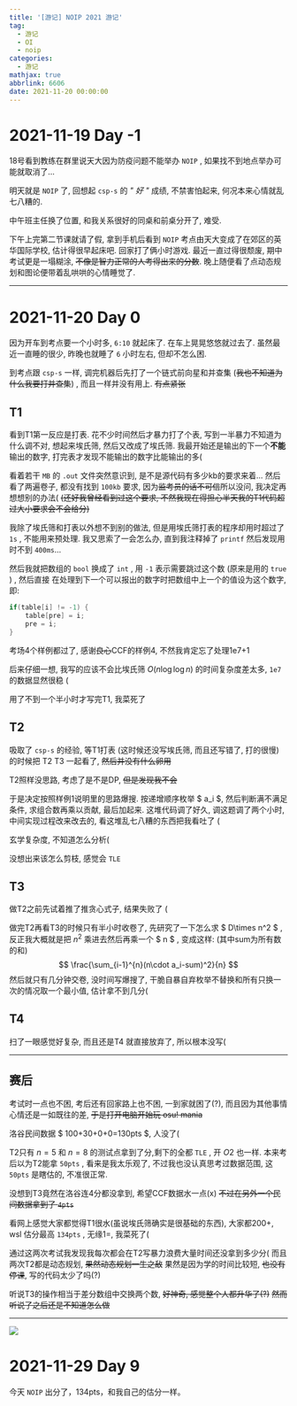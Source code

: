 ```yaml
---
title: '[游记] NOIP 2021 游记'
tag:
  - 游记
  - OI
  - noip
categories:
  - 游记
mathjax: true
abbrlink: 6606
date: 2021-11-20 00:00:00
---
```


# 2021-11-19 Day -1

18号看到教练在群里说天大因为防疫问题不能举办 `NOIP` , 如果找不到地点举办可能就取消了...

明天就是 `NOIP` 了, 回想起 `csp-s` 的 *" 好 "* 成绩, 不禁害怕起来, 何况本来心情就乱七八糟的.

中午班主任换了位置, 和我关系很好的同桌和前桌分开了, 难受.

下午上完第二节课就请了假, 拿到手机后看到 `NOIP` 考点由天大变成了在郊区的英华国际学校, 估计得很早起床吧. 回家打了俩小时游戏. 最近一直过得很颓废, 期中考试更是一塌糊涂, ~~不像是智力正常的人考得出来的分数~~. 晚上随便看了点动态规划和图论便带着乱哄哄的心情睡觉了.

---

# 2021-11-20 Day 0

因为开车到考点要一个小时多, `6:10` 就起床了. 在车上晃晃悠悠就过去了. 虽然最近一直睡的很少, 昨晚也就睡了 `6` 小时左右, 但却不怎么困. 

到考点跟 `csp-s` 一样, 调完机器后先打了一个链式前向星和并查集 (~~我也不知道为什么我要打并查集~~) , 而且一样并没有用上. 
~~有点紧张~~

## T1

看到T1第一反应是打表. 花不少时间然后才暴力打了个表, 写到一半暴力不知道为什么调不对, 想起来埃氏筛, 然后又改成了埃氏筛. 我最开始还是输出的下一个**不能**输出的数字, 打完表才发现不能输出的数字比能输出的多(

看着若干 `MB` 的 `.out` 文件突然意识到, 是不是源代码有多少kb的要求来着...
然后看了两遍卷子, 都没有找到 `100kb` 要求, 因为~~监考员的话不可信~~所以没问, 我决定再想想别的办法(
~~(还好我曾经看到过这个要求, 不然我现在得担心半天我的T1代码超过大小要求会不会给分)~~

我除了埃氏筛和打表以外想不到别的做法, 但是用埃氏筛打表的程序却用时超过了 `1s` , 不能用来预处理. 我又思索了一会怎么办, 直到我注释掉了 `printf` 然后发现用时不到 `400ms`...

然后我就把数组的 `bool` 换成了 `int` , 用 `-1` 表示需要跳过这个数 (原来是用的 `true` ) , 然后直接 在处理到下一个可以报出的数字时把数组中上一个的值设为这个数字, 即:

```c++
if(table[i] != -1) {
	table[pre] = i;
	pre = i;
}
```

考场4个样例都过了, 感谢~~良心~~CCF的样例4, 不然我肯定忘了处理1e7+1

后来仔细一想, 我写的应该不会比埃氏筛 $O(n\log\log n)$ 的时间复杂度差太多, `1e7` 的数据显然很稳 (

用了不到一个半小时才写完T1, 我菜死了

## T2

吸取了 `csp-s` 的经验, 等T1打表 (这时候还没写埃氏筛, 而且还写错了, 打的很慢) 的时候把 T2 T3 一起看了, ~~然后并没有什么卵用~~

T2照样没思路, 考虑了是不是DP, ~~但是发现我不会~~

于是决定按照样例1说明里的思路爆搜. 按递增顺序枚举 $ a_i $, 然后判断满不满足条件, 求组合数再乘以贡献, 最后加起来. 这堆代码调了好久, 调这题调了两个小时, 中间实现过程改来改去的, 看这堆乱七八糟的东西把我看吐了 (

玄学复杂度, 不知道怎么分析( 

没想出来该怎么剪枝, 感觉会 `TLE` 

## T3

做T2之前先试着推了推贪心式子, 结果失败了 (

做完T2再看T3的时候只有半小时收卷了, 先研究了一下怎么求 $ D\times n^2 $ , 反正我大概就是把 $n^2$ 乘进去然后再乘一个 $ n $ , 变成这样: (其中sum为所有数的和)
$$
\frac{\sum_{i-1}^{n}(n\cdot a_i-sum)^2}{n}
$$
然后就只有几分钟交卷, 没时间写爆搜了, 干脆自暴自弃枚举不替换和所有只换一次的情况取一个最小值, 估计拿不到几分(

## T4

扫了一眼感觉好复杂, 而且还是T4 就直接放弃了, 所以根本没写(

---

## 赛后

考试时一点也不困, 考后还有回家路上也不困, 一到家就困了(?), 而且因为其他事情心情还是一如既往的差, ~~于是打开电脑开始玩 osu! mania~~

洛谷民间数据 $ 100+30+0+0=130pts $, 人没了(

T2只有 $n=5$ 和 $n=8$ 的测试点拿到了分,剩下的全都 `TLE` , 开 $O2$ 也一样. 本来考后以为T2能拿 `50pts` , 看来是我太乐观了, 不过我也没认真思考过数据范围, 这 `50pts` 是瞎估的, 不准很正常.

没想到T3竟然在洛谷连4分都没拿到, 希望CCF数据水一点(x)
~~不过在另外一个民间数据拿到了 `4pts`~~

看网上感觉大家都觉得T1很水(虽说埃氏筛确实是很基础的东西), 大家都200+, wsl
估分最高 `134pts` , 无缘1=, 我菜死了(

通过这两次考试我发现我每次都会在T2写暴力浪费大量时间还没拿到多少分(
而且两次T2都是动态规划, ~~果然动态规划一生之敌~~
果然是因为学的时间比较短, ~~也没有停课~~, 写的代码太少了吗(?)

听说T3的操作相当于差分数组中交换两个数, ~~好神奇, 感觉整个人都升华了(?)~~
~~然而听说了之后还是不知道怎么做~~

---

![](https://s6.jpg.cm/2021/11/29/LPzIGy.jpg)

# 2021-11-29 Day 9

今天 `NOIP` 出分了，134pts，和我自己的估分一样。